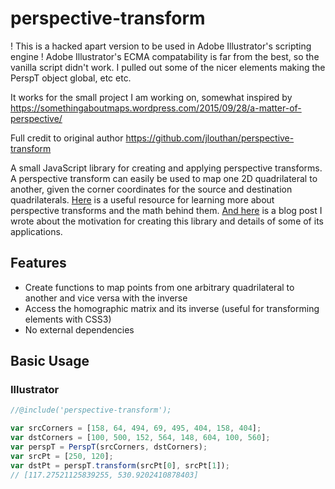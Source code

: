# perspective-transform

! This is a hacked apart version to be used in Adobe Illustrator's scripting engine !
Adobe Illustrator's ECMA compatability is far from the best, so the vanilla script didn't work.
I pulled out some of the nicer elements making the PerspT object global, etc etc.

It works for the small project I am working on, somewhat inspired by https://somethingaboutmaps.wordpress.com/2015/09/28/a-matter-of-perspective/

Full credit to original author https://github.com/jlouthan/perspective-transform

A small JavaScript library for creating and applying perspective transforms. A perspective transform can easily be used to map one 2D quadrilateral to another, given the corner coordinates for the source and destination quadrilaterals. [Here](http://xenia.media.mit.edu/~cwren/interpolator/) is a useful resource for learning more about perspective transforms and the math behind them. [And here](http://uncorkedstudios.com/blog/perspective-transforms-in-javascript) is a blog post I wrote about the motivation for creating this library and details of some of its applications.

## Features
- Create functions to map points from one arbitrary quadrilateral to another and vice versa with the inverse
- Access the homographic matrix and its inverse (useful for transforming elements with CSS3)
- No external dependencies

## Basic Usage

### Illustrator

```js
//@include('perspective-transform');

var srcCorners = [158, 64, 494, 69, 495, 404, 158, 404];
var dstCorners = [100, 500, 152, 564, 148, 604, 100, 560];
var perspT = PerspT(srcCorners, dstCorners);
var srcPt = [250, 120];
var dstPt = perspT.transform(srcPt[0], srcPt[1]);
// [117.27521125839255, 530.9202410878403]
```
